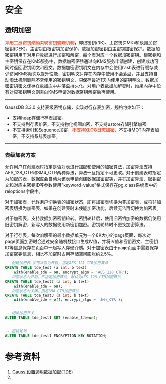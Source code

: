 # 安全
## 透明加密
<b><font color=FF5533>采用三层密钥结构实现密钥管理机制</font></b>，即根密钥(RK)、主密钥(CMK)和数据加密密钥(DEK)。主密钥由根密钥加密保护，数据加密密钥由主密钥加密保护。数据加密密钥用于对用户数据进行加密和解密，每个表对应一个数据加密密钥。根密钥和主密钥保存在KMS服务中，数据加密密钥通过向KMS服务申请创建，创建成功可同时返回密钥明文和密文。数据加密密钥明文在内存中会使用hash表进行缓存减少访问KMS频次以提升性能，密钥明文只存在内存中使用不会落盘，并且支持自动淘汰机制删除不常使用的密钥明文，只保存最近1天内使用的密钥明文。数据加密密钥密文保存在数据库中并落盘持久化。对用户表数据加解密时，如果内存中没有对应密钥明文则需向KMS申请对数据密钥解密后再使用。

---
GaussDB 3.3.0 支持表级密钥存储，实现对行存表加密，规格约束如下：
- 支持heap存储行存表加密。
- 不支持列存表加密，不支持物化视图加密，不支持ustore存储引擎加密
- 不支持索引和Sequence加密，<b><font color=FF5533>不支持XLOG日志加密</font></b>，不支持MOT内存表加密，不支持系统表加密。
---


### 表级加密方案
允许用户在创建表时指定是否对表进行加密和使用的加密算法，加密算法支持AES_128_CTR和SM4_CTR两种算法，算法一旦指定不可更改。对于创建表时指定为加密的表，数据库会自动为该表申请创建数据加密密钥，并将加密算法、密钥密文和对应主密钥ID等参数使用"keyword=value"格式保存在pg_class系统表中的reloptions字段中。

对于加密表，允许用户切换表的加密状态，即将加密表切换为非加密表，或将非加密表切换为加密表。如果在创建表时未使能加密功能，后续无法再切换为加密表。

对于加密表，支持数据加密密钥轮转。密钥轮转后，使用旧密钥加密的数据仍使用旧密钥解密，新写入的数据使用新密钥加密。密钥轮转时不更换加密算法。

对于行存表，每次加解密的最小数据单元为一个8K大小的page页面，每次对page页面加密时会通过安全随机数接口生成IV值，并将IV值和密钥密文、主密钥ID等信息保存在页面中一起写入存储介质。对于加密表由于page页面中需要保存加密密钥信息，相比不加密时占用存储空间膨胀约2.5%。

```sql
-- 创建加密表,加密状态为开启，指定AES_128_CTR加密算法
CREATE TABLE tde_test (a int, b text)
    with(enable_tde = on, encrypt_algo = 'AES_128_CTR');
-- 加密状态为开启，不指定加密算法，默认为AES_128_CTR加密算法
CREATE TABLE tde_test2 (a int, b text)
    with(enable_tde = on);
-- 加密状态为关闭，指定SM4_CTR加密算法
CREATE TABLE tde_test3 (a int, b text)
    with(enable_tde = off, encrypt_algo = 'SM4_CTR');


-- 切换加密开关
ALTER TABLE tde_test1 SET (enable_tde=on);


-- 密钥轮转
ALTER TABLE tde_test1 ENCRYPTION KEY ROTATION;
```

# 参考资料
1. [Gauss:设置透明数据加密(TDE)](https://docs-opengauss.osinfra.cn/zh/docs/3.0.0/docs/Developerguide/%E8%AE%BE%E7%BD%AE%E9%80%8F%E6%98%8E%E6%95%B0%E6%8D%AE%E5%8A%A0%E5%AF%86_TDE.html)
2. 